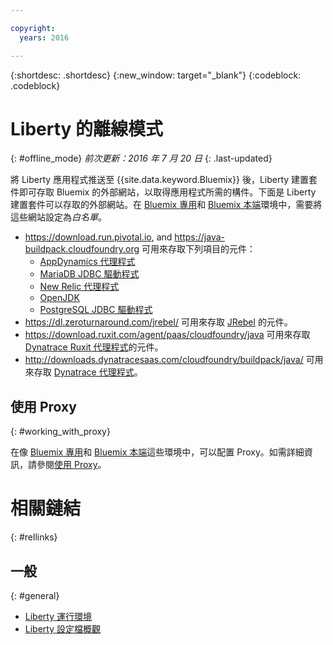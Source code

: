 ```yaml
---

copyright:
  years: 2016

---
```


{:shortdesc: .shortdesc}
{:new_window: target="_blank"}
{:codeblock: .codeblock}


# Liberty 的離線模式
{: #offline_mode}
*前次更新：2016 年 7 月 20 日*
{: .last-updated}

將 Liberty 應用程式推送至 {{site.data.keyword.Bluemix}} 後，Liberty 建置套件即可存取 Bluemix 的外部網站，以取得應用程式所需的構件。下面是 Liberty 建置套件可以存取的外部網站。在 [Bluemix 專用](../../dedicated/index.html#dedicated)和 [Bluemix 本端](../../local/index.html#local)環境中，需要將這些網站設定為*白名單*。

* https://download.run.pivotal.io, and https://java-buildpack.cloudfoundry.org 可用來存取下列項目的元件：
  * [AppDynamics 代理程式](https://www.appdynamics.com/)
  * [MariaDB JDBC 驅動程式](https://mariadb.com/)
  * [New Relic 代理程式](newRelic.html)
  * [OpenJDK](customizingJRE.html#OpenJDK)
  * [PostgreSQL JDBC 驅動程式](https://www.postgresql.org)
* https://dl.zeroturnaround.com/jrebel/ 可用來存取 [JRebel](https://zeroturnaround.com/software/jrebel/) 的元件。
* https://download.ruxit.com/agent/paas/cloudfoundry/java 可用來存取 [Dynatrace Ruxit 代理程式](dynatrace.html)的元件。
* http://downloads.dynatracesaas.com/cloudfoundry/buildpack/java/ 可用來存取 [Dynatrace 代理程式](dynatrace.html)。

## 使用 Proxy
{: #working_with_proxy}

在像 [Bluemix 專用](../../dedicated/index.html#dedicated)和 [Bluemix 本端](../../local/index.html#local)這些環境中，可以配置 Proxy。如需詳細資訊，請參閱[使用 Proxy](../../manageapps/workingWithProxy.html)。

# 相關鏈結
{: #rellinks}
## 一般
{: #general}
* [Liberty 運行環境](index.html)
* [Liberty 設定檔概觀](http://www-01.ibm.com/support/knowledgecenter/SSAW57_8.5.5/com.ibm.websphere.wlp.nd.doc/ae/cwlp_about.html)
